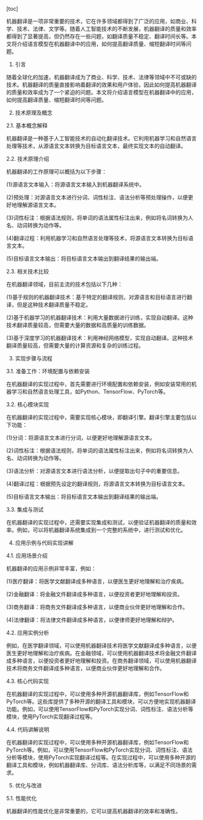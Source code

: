 
[toc]                    
                
                
机器翻译是一项非常重要的技术，它在许多领域都得到了广泛的应用，如商业、科学、技术、法律、文学等。随着人工智能技术的不断发展，机器翻译的质量和效率都得到了显著提高，但仍然存在一些问题，如翻译质量不稳定、翻译时间长等。本文将介绍语言模型在机器翻译中的应用，如何提高翻译质量、缩短翻译时间等问题。

1. 引言

随着全球化的加速，机器翻译成为了商业、科学、技术、法律等领域中不可或缺的技术。机器翻译的质量直接影响着翻译的效果和用户体验，因此如何提高机器翻译的质量和效率成为了一个紧迫的问题。本文将介绍语言模型在机器翻译中的应用，如何提高翻译质量、缩短翻译时间等问题。

2. 技术原理及概念

2.1. 基本概念解释

机器翻译是一种基于人工智能技术的自动化翻译技术。它利用机器学习和自然语言处理等技术，从源语言文本转换为目标语言文本，最终实现文本的自动翻译。

2.2. 技术原理介绍

机器翻译的工作原理可以概括为以下步骤：

(1)源语言文本输入：将源语言文本输入到机器翻译系统中。

(2)预处理：对源语言文本进行分词、词性标注、语法分析等预处理操作，以便更好地理解源语言文本。

(3)词性标注：根据语法规则，将单词的语法属性标注出来，例如将名词转换为人名、动词转换为动作等。

(4)翻译过程：利用机器学习和自然语言处理等技术，将源语言文本转换为目标语言文本。

(5)目标语言文本输出：将目标语言文本输出到翻译结果的输出端。

2.3. 相关技术比较

在机器翻译领域，目前主流的技术包括以下几种：

(1)基于规则的机器翻译技术：基于特定的翻译规则，对源语言和目标语言进行翻译，但是这种技术翻译质量不稳定。

(2)基于机器学习的机器翻译技术：利用大量数据进行训练，实现自动翻译。这种技术翻译质量较高，但需要大量的数据和高质量的训练数据。

(3)基于深度学习的机器翻译技术：利用神经网络模型，实现自动翻译。这种技术翻译质量较高，但需要大量的计算资源和复杂的训练过程。

3. 实现步骤与流程

3.1. 准备工作：环境配置与依赖安装

在机器翻译的实现过程中，首先需要进行环境配置和依赖安装，例如安装常用的机器学习和自然语言处理工具，如Python、TensorFlow、PyTorch等。

3.2. 核心模块实现

在机器翻译的实现过程中，需要实现核心模块，即翻译引擎。翻译引擎主要包括以下功能：

(1)分词：将源语言文本进行分词，以便更好地理解源语言文本。

(2)词性标注：根据语法规则，将单词的语法属性标注出来，例如将名词转换为人名、动词转换为动作等。

(3)语法分析：对源语言文本进行语法分析，以便提取出句子中的重要信息。

(4)翻译过程：根据预先设定的翻译规则，将源语言文本转换为目标语言文本。

(5)目标语言文本输出：将目标语言文本输出到翻译结果的输出端。

3.3. 集成与测试

在机器翻译的实现过程中，还需要实现集成和测试，以便验证机器翻译的质量和效率。例如，可以将机器翻译系统集成到一个完整的系统中，进行测试和优化。

4. 应用示例与代码实现讲解

4.1. 应用场景介绍

机器翻译的应用示例非常丰富，例如：

(1)医疗翻译：将医学文献翻译成多种语言，以便医生更好地理解和治疗疾病。

(2)金融翻译：将金融文件翻译成多种语言，以便投资者更好地理解和投资。

(3)商务翻译：将商务文件翻译成多种语言，以便商业伙伴更好地理解和合作。

(4)法律翻译：将法律文件翻译成多种语言，以便律师更好地理解和辩护。

4.2. 应用实例分析

例如，在医学翻译领域，可以使用机器翻译技术将医学文献翻译成多种语言，以便医生更好地理解和治疗疾病。在金融领域，可以使用机器翻译技术将金融文件翻译成多种语言，以便投资者更好地理解和投资。在商务翻译领域，可以使用机器翻译技术将商务文件翻译成多种语言，以便商业伙伴更好地理解和合作。

4.3. 核心代码实现

在机器翻译的实现过程中，可以使用多种开源机器翻译库，例如TensorFlow和PyTorch等。这些库提供了多种开源的翻译工具和模块，可以方便地实现机器翻译功能。例如，可以使用TensorFlow和PyTorch实现分词、词性标注、语法分析等模块，使用PyTorch实现翻译过程等。

4.4. 代码讲解说明

在机器翻译的实现过程中，可以使用多种开源机器翻译库，例如TensorFlow和PyTorch等。例如，可以使用TensorFlow和PyTorch实现分词、词性标注、语法分析等模块，使用PyTorch实现翻译过程等。在实现过程中，可以使用多种开源的翻译工具和模块，例如机器翻译库、分词库、语法分析库等，以满足不同场景的需求。

5. 优化与改进

5.1. 性能优化

机器翻译的性能优化是非常重要的，它可以提高机器翻译的效率和准确性。

